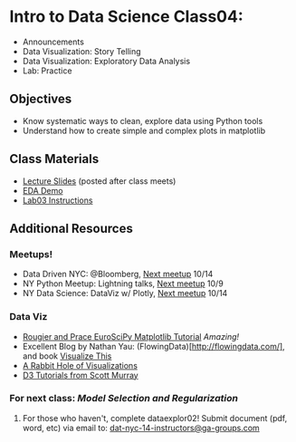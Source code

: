 Intro to Data Science Class04:
=======

- Announcements
- Data Visualization: Story Telling
- Data Visualization: Exploratory Data Analysis
- Lab: Practice

## Objectives

* Know systematic ways to clean, explore data using Python tools
* Understand how to create simple and complex plots in matplotlib

## Class Materials

* [Lecture Slides](https://github.com/gads14-nyc/fall_2014_lessons/blob/master/04_dataviz_EDA/class04.pdf) (posted after class meets)
* [EDA Demo](http://nbviewer.ipython.org/github/gads14-nyc/fall_2014_lessons/blob/master/04_dataviz_EDA/imdb_demo.ipynb)
* [Lab03 Instructions](https://github.com/gads14-nyc/fall_2014_assignments/lab04/README.md)

## Additional Resources

### Meetups!

* Data Driven NYC: @Bloomberg, [Next meetup](http://www.meetup.com/NYC-Data-Business-Meetup/events/207886872/) 10/14
* NY Python Meetup: Lightning talks, [Next meetup](http://www.meetup.com/NYC-Data-Business-Meetup/events/207886872/) 10/9
* NY Data Science: DataViz w/ Plotly, [Next meetup](http://www.meetup.com/NYC-Data-Business-Meetup/events/207886872/) 10/14

### Data Viz

* [Rougier and Prace EuroSciPy Matplotlib Tutorial](http://www.loria.fr/~rougier/teaching/matplotlib/) *Amazing!*
* Excellent Blog by Nathan Yau: (FlowingData)[http://flowingdata.com/], and book [Visualize This](http://book.flowingdata.com/)
* [A Rabbit Hole of Visualizations](http://dadaviz.com/i/893)
* [D3 Tutorials from Scott Murray](http://alignedleft.com/tutorials/d3) 

### For next class: *Model Selection and Regularization*

1. For those who haven't, complete dataexplor02! Submit document (pdf, word, etc) via email to: dat-nyc-14-instructors@ga-groups.com


